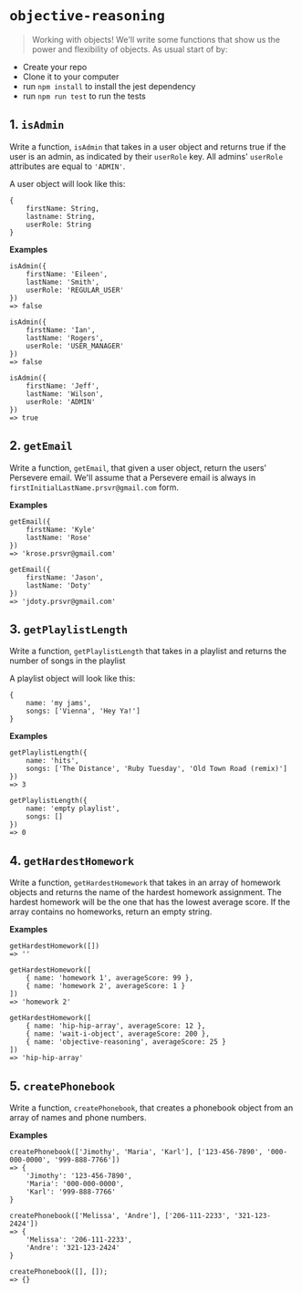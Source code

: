 # `objective-reasoning`

> Working with objects! We'll write some functions that show us the power and flexibility of objects. As usual start of by:
* Create your repo
* Clone it to your computer
* run `npm install` to install the jest dependency
* run `npm run test` to run the tests

## 1. `isAdmin`

Write a function, `isAdmin` that takes in a user object and returns true if the user is an admin,
as indicated by their `userRole` key. All admins' `userRole` attributes are equal to `'ADMIN'`.

A user object will look like this:
```
{
    firstName: String,
    lastname: String,
    userRole: String
}
```

**Examples**
```
isAdmin({
    firstName: 'Eileen',
    lastName: 'Smith',
    userRole: 'REGULAR_USER'
})
=> false

isAdmin({
    firstName: 'Ian',
    lastName: 'Rogers', 
    userRole: 'USER_MANAGER'
})
=> false

isAdmin({
    firstName: 'Jeff',
    lastName: 'Wilson', 
    userRole: 'ADMIN'
})
=> true
```

## 2. `getEmail`

Write a function, `getEmail`, that given a user object, return the users' Persevere email. We'll assume that a Persevere email is always in `firstInitialLastName.prsvr@gmail.com` form.

**Examples**
```
getEmail({
    firstName: 'Kyle'
    lastName: 'Rose'
})
=> 'krose.prsvr@gmail.com'

getEmail({
    firstName: 'Jason',
    lastName: 'Doty'
})
=> 'jdoty.prsvr@gmail.com'
```

## 3. `getPlaylistLength`

Write a function, `getPlaylistLength` that takes in a playlist and returns the number of songs in the playlist

A playlist object will look like this:
```
{
    name: 'my jams',
    songs: ['Vienna', 'Hey Ya!']
}
```

**Examples**
```
getPlaylistLength({
    name: 'hits',
    songs: ['The Distance', 'Ruby Tuesday', 'Old Town Road (remix)']
})
=> 3

getPlaylistLength({
    name: 'empty playlist',
    songs: []
})
=> 0
```

## 4. `getHardestHomework`

Write a function, `getHardestHomework` that takes in an array of homework objects and returns the name of 
the hardest homework assignment. The hardest homework will be the one that has the lowest average score. If the array contains no homeworks, return an empty string.

**Examples**

```
getHardestHomework([])
=> ''

getHardestHomework([
    { name: 'homework 1', averageScore: 99 },
    { name: 'homework 2', averageScore: 1 }
])
=> 'homework 2'

getHardestHomework([
    { name: 'hip-hip-array', averageScore: 12 },
    { name: 'wait-i-object', averageScore: 200 },
    { name: 'objective-reasoning', averageScore: 25 }
])
=> 'hip-hip-array'
```

## 5. `createPhonebook`

Write a function, `createPhonebook`, that creates a phonebook object from an array of names
and phone numbers.

**Examples**
```
createPhonebook(['Jimothy', 'Maria', 'Karl'], ['123-456-7890', '000-000-0000', '999-888-7766'])
=> {
    'Jimothy': '123-456-7890',
    'Maria': '000-000-0000',
    'Karl': '999-888-7766'
}

createPhonebook(['Melissa', 'Andre'], ['206-111-2233', '321-123-2424'])
=> {
    'Melissa': '206-111-2233',
    'Andre': '321-123-2424'
}

createPhonebook([], []);
=> {}
```

